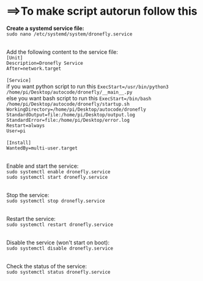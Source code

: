 <h1>==>To make script autorun follow this</h1>

<b>Create a systemd service file:</b> <br>
`sudo nano /etc/systemd/system/dronefly.service`

<br>Add the following content to the service file:</b> <br>
`[Unit]`<br>
`Description=Dronefly Service`<br>
`After=network.target`<br>
<br>
`[Service]`<br>
if you want python script to run this
`ExecStart=/usr/bin/python3 /home/pi/Desktop/autocode/dronefly/__main__.py`<br>
else you want bash script to run this
`ExecStart=/bin/bash /home/pi/Desktop/autocode/dronefly/startup.sh`<br>
`WorkingDirectory=/home/pi/Desktop/autocode/dronefly`<br>
`StandardOutput=file:/home/pi/Desktop/output.log`<br>
`StandardError=file:/home/pi/Desktop/error.log`<br>
`Restart=always`<br>
`User=pi`<br>
<br>
`[Install]`<br>
`WantedBy=multi-user.target`

<br>Enable and start the service:</b> <br>
`sudo systemctl enable dronefly.service`<br>
`sudo systemctl start dronefly.service`

<br>Stop the service:</b> <br>
`sudo systemctl stop dronefly.service`

<br>Restart the service:</b> <br>
`sudo systemctl restart dronefly.service`

<br>Disable the service (won't start on boot):</b> <br>
`sudo systemctl disable dronefly.service`

<br>Check the status of the service:</b> <br>
`sudo systemctl status dronefly.service`

